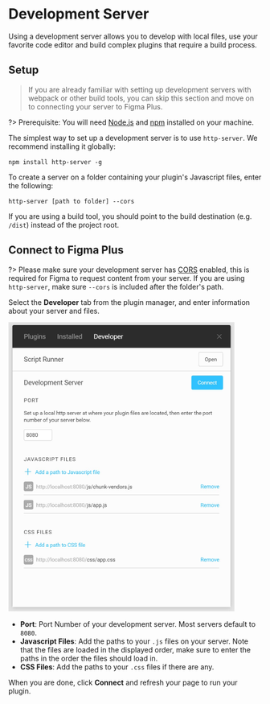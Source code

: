 # Development Server

Using a development server allows you to develop with local files, use your favorite code editor and build complex plugins that require a build process.

## Setup

> If you are already familiar with setting up development servers with webpack or other build tools, you can skip this section and move on to connecting your server to Figma Plus.

?> Prerequisite: You will need [Node.js](https://nodejs.org/) and [npm](https://www.npmjs.com/) installed on your machine.

The simplest way to set up a development server is to use `http-server`. We recommend installing it globally:

```
npm install http-server -g
```

To create a server on a folder containing your plugin's Javascript files, enter the following:

```
http-server [path to folder] --cors
```

If you are using a build tool, you should point to the build destination (e.g. `/dist`) instead of the project root.

## Connect to Figma Plus

?> Please make sure your development server has [CORS](https://developer.mozilla.org/en-US/docs/Web/HTTP/CORS) enabled, this is required for Figma to request content from your server. If you are using `http-server`, make sure `--cors` is included after the folder's path.

Select the **Developer** tab from the plugin manager, and enter information about your server and files.

<img src="images/devServer.jpg" width="450">

- **Port**: Port Number of your development server. Most servers default to `8080`.
- **Javascript Files**: Add the paths to your `.js` files on your server. Note that the files are loaded in the displayed order, make sure to enter the paths in the order the files should load in.
- **CSS Files**: Add the paths to your `.css` files if there are any.

When you are done, click **Connect** and refresh your page to run your plugin.

